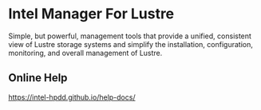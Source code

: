 # Intel Manager For Lustre

Simple, but powerful, management tools that provide a unified, consistent view of Lustre storage systems and simplify the installation, configuration, monitoring, and overall management of Lustre. 

## Online Help

https://intel-hpdd.github.io/help-docs/
